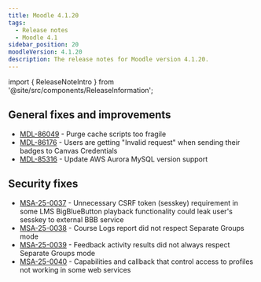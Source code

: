 ```yaml
---
title: Moodle 4.1.20
tags:
  - Release notes
  - Moodle 4.1
sidebar_position: 20
moodleVersion: 4.1.20
description: The release notes for Moodle version 4.1.20.
---
```


import { ReleaseNoteIntro } from '@site/src/components/ReleaseInformation';

<ReleaseNoteIntro releaseName={frontMatter.moodleVersion} />

## General fixes and improvements
<!-- cspell:disable -->
- [MDL-86049](https://moodle.atlassian.net/browse/MDL-86049) - Purge cache scripts too fragile
- [MDL-86176](https://moodle.atlassian.net/browse/MDL-86176) - Users are getting "Invalid request" when sending their badges to Canvas Credentials
- [MDL-85316](https://moodle.atlassian.net/browse/MDL-85316) - Update AWS Aurora MySQL version support
<!-- cspell:enable -->

## Security fixes
<!-- cspell:disable -->
- [MSA-25-0037](https://moodle.org/mod/forum/discuss.php?d=469490) - Unnecessary CSRF token (sesskey) requirement in some LMS BigBlueButton playback functionality could leak user's sesskey to external BBB service
- [MSA-25-0038](https://moodle.org/mod/forum/discuss.php?d=469491) - Course Logs report did not respect Separate Groups mode
- [MSA-25-0039](https://moodle.org/mod/forum/discuss.php?d=469492) - Feedback activity results did not always respect Separate Groups mode
- [MSA-25-0040](https://moodle.org/mod/forum/discuss.php?d=469493) - Capabilities and callback that control access to profiles not working in some web services
<!-- cspell:enable -->
